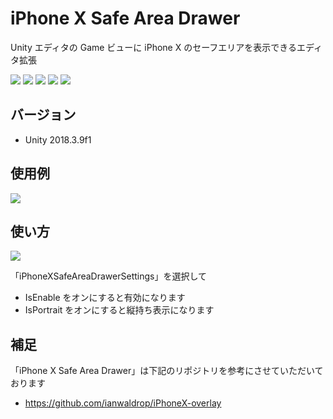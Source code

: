 # iPhone X Safe Area Drawer

Unity エディタの Game ビューに iPhone X のセーフエリアを表示できるエディタ拡張

[![](https://img.shields.io/github/release/baba-s/iPhoneXSafeAreaDrawer.svg?label=latest%20version)](https://github.com/baba-s/iPhoneXSafeAreaDrawer/releases)
[![](https://img.shields.io/github/release-date/baba-s/iPhoneXSafeAreaDrawer.svg)](https://github.com/baba-s/iPhoneXSafeAreaDrawer/releases)
![](https://img.shields.io/badge/Unity-2018.3%2B-red.svg)
![](https://img.shields.io/badge/.NET-4.x-orange.svg)
[![](https://img.shields.io/github/license/baba-s/iPhoneXSafeAreaDrawer.svg)](https://github.com/baba-s/iPhoneXSafeAreaDrawer/blob/master/LICENSE)

## バージョン

- Unity 2018.3.9f1

## 使用例

![](https://cdn-ak.f.st-hatena.com/images/fotolife/b/baba_s/20190327/20190327124607.png)

## 使い方

![](https://cdn-ak.f.st-hatena.com/images/fotolife/b/baba_s/20190327/20190327124444.png)

「iPhoneXSafeAreaDrawerSettings」を選択して  

- IsEnable をオンにすると有効になります  
- IsPortrait をオンにすると縦持ち表示になります  

## 補足

「iPhone X Safe Area Drawer」は下記のリポジトリを参考にさせていただいております  

- https://github.com/ianwaldrop/iPhoneX-overlay
